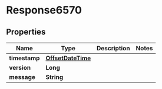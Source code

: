 
# Response6570

## Properties
Name | Type | Description | Notes
------------ | ------------- | ------------- | -------------
**timestamp** | [**OffsetDateTime**](OffsetDateTime.md) |  | 
**version** | **Long** |  | 
**message** | **String** |  | 



